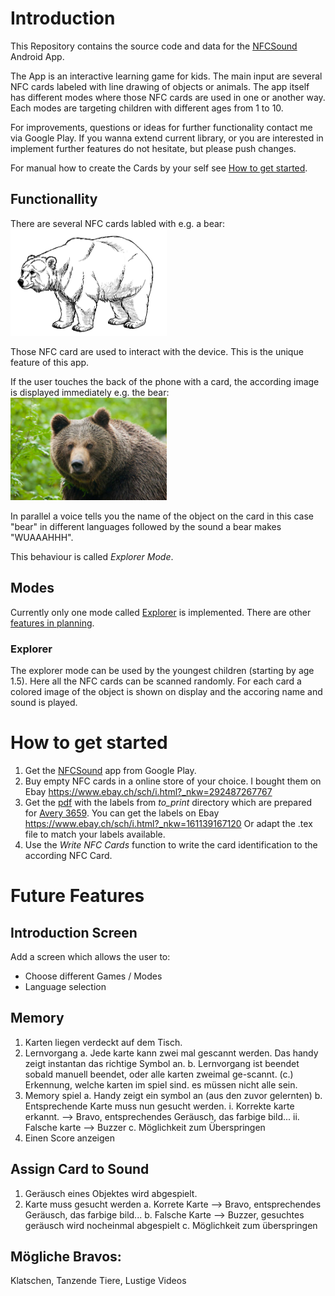 
# Introduction
This Repository contains the source code and data for the [NFCSound](https://play.google.com/store/apps/details?id=com.bachmann.nfcsound) 
Android App.

The App is an interactive learning game for kids. The main input are several NFC cards labeled with line drawing of 
objects or animals. The app itself has different modes where those NFC cards are used in one or another way. Each modes
are targeting children with different ages from 1 to 10.

For improvements, questions or ideas for further functionality contact me via Google Play. If you wanna extend current 
library, or you are interested in implement further features do not hesitate, but please push changes.

For manual how to create the Cards by your self see [How to get started](#how-to-get-started).

## Functionallity
There are several NFC cards labled with e.g. a bear:
<br><img src="./app/src/main/assets/nfc_name/bear/line_drawing/bear.png" width="250">

Those NFC card are used to interact with the device. This is the unique feature of this app.

If the user touches the back of the phone with a card, the according image is displayed immediately e.g. the bear:
<br><img src="./app/src/main/assets/nfc_name/bear/19722.jpg" width="250">

In parallel a voice tells you the name of the object on the card in this case "bear" in different languages followed 
by the sound a bear makes "WUAAAHHH".

This behaviour is called *Explorer Mode*.

## Modes
Currently only one mode called [Explorer](###explorer) is implemented. There are other [features in planning](#future-features).

### Explorer
The explorer mode can be used by the youngest children (starting by age 1.5). Here all the NFC cards can be scanned
randomly. For each card a colored image of the object is shown on display and the accoring name and sound is played. 

# How to get started
1. Get the [NFCSound](https://play.google.com/store/apps/details?id=com.bachmann.nfcsound) app from Google Play.
2. Buy empty NFC cards in a online store of your choice. I bought them on Ebay <https://www.ebay.ch/sch/i.html?_nkw=292487267767>
3. Get the [pdf](./to_print/etikett_main.pdf) with the labels from *to_print* directory which are prepared for [Avery 3659](https://www.avery-zweckform.com/produkt/universal-etiketten-3659). You can get the labels on Ebay <https://www.ebay.ch/sch/i.html?_nkw=161139167120>
Or adapt the .tex file to match your labels available.
4. Use the *Write NFC Cards* function to write the card identification to the according NFC Card.


# Future Features

## Introduction Screen
Add a screen which allows the user to:
 - Choose different Games / Modes
 - Language selection

## Memory
1. Karten liegen verdeckt auf dem Tisch.
2. Lernvorgang
    a. Jede karte kann zwei mal gescannt werden. Das handy zeigt instantan das richtige Symbol an.
    b. Lernvorgang ist beendet sobald manuell beendet, oder alle karten zweimal ge-scannt.
    (c.) Erkennung, welche karten im spiel sind. es müssen nicht alle sein.
3. Memory spiel
    a. Handy zeigt ein symbol an (aus den zuvor gelernten)
    b. Entsprechende Karte muss nun gesucht werden.
       i. Korrekte karte erkannt. --> Bravo, entsprechendes Geräusch, das farbige bild...
       ii. Falsche karte --> Buzzer
    c. Möglichkeit zum Überspringen
4. Einen Score anzeigen

## Assign Card to Sound
1. Geräusch eines Objektes wird abgespielt.
2. Karte muss gesucht werden
    a. Korrete Karte --> Bravo, entsprechendes Geräusch, das farbige bild...
    b. Falsche Karte --> Buzzer, gesuchtes geräusch wird nocheinmal abgespielt
    c. Möglichkeit zum überspringen

## Mögliche Bravos:
Klatschen, Tanzende Tiere, Lustige Videos